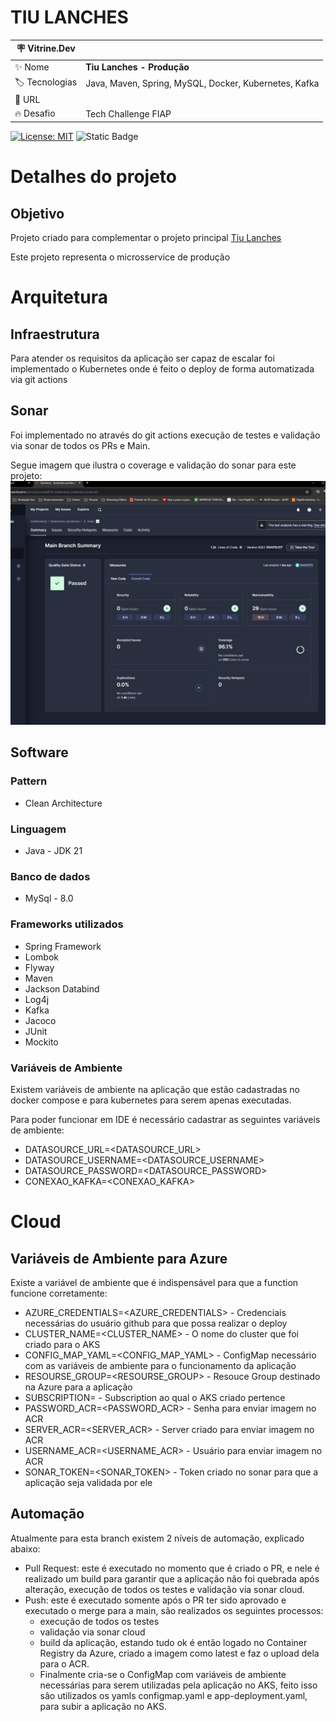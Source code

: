 # TIU LANCHES
| :placard: Vitrine.Dev |     |
| -------------  | --- |
| :sparkles: Nome        | **Tiu Lanches - Produção**
| :label: Tecnologias | Java, Maven, Spring, MySQL, Docker, Kubernetes, Kafka
| :rocket: URL         | 
| :fire: Desafio     | Tech Challenge FIAP

[![License: MIT](https://img.shields.io/badge/License-MIT-yellow.svg)](https://opensource.org/licenses/MIT) ![Static Badge](https://img.shields.io/badge/any_text-Version-blue?label=latest)

# Detalhes do projeto
## Objetivo
Projeto criado para complementar o projeto principal [Tiu Lanches](https://github.com/luisferrarezi/tiulanches)

Este projeto representa o microsservice de produção

# Arquitetura
## Infraestrutura
Para atender os requisitos da aplicação ser capaz de escalar foi implementado o Kubernetes onde é feito o deploy de forma automatizada via git actions

## Sonar
Foi implementado no através do git actions execução de testes e validação via sonar de todos os PRs e Main.

Segue imagem que ilustra o coverage e validação do sonar para este projeto:
![](https://github.com/luisferrarezi/tiulanches-producao/blob/main/documentacao/imagens/coverage.jpg?table=block&id=ea599cfc-189c-4b5a-b3eb-21db292154fe&spaceId=62941c71-5c2d-41d6-8c4f-a5f5b14de56c&width=2000&userId=&cache=v2)

## Software
### Pattern
- Clean Architecture

### Linguagem
- Java - JDK 21

### Banco de dados
- MySql - 8.0

### Frameworks utilizados 
- Spring Framework
- Lombok
- Flyway
- Maven 
- Jackson Databind
- Log4j
- Kafka
- Jacoco
- JUnit
- Mockito

### Variáveis de Ambiente
Existem variáveis de ambiente na aplicação que estão cadastradas no docker compose e para kubernetes para serem apenas executadas.

Para poder funcionar em IDE é necessário cadastrar as seguintes variáveis de ambiente:
- DATASOURCE_URL=<DATASOURCE_URL>
- DATASOURCE_USERNAME=<DATASOURCE_USERNAME>
- DATASOURCE_PASSWORD=<DATASOURCE_PASSWORD>
- CONEXAO_KAFKA=<CONEXAO_KAFKA>

# Cloud
## Variáveis de Ambiente para Azure
Existe a variável de ambiente que é indispensável para que a function funcione corretamente:
- AZURE_CREDENTIALS=<AZURE_CREDENTIALS> - Credenciais necessárias do usuário github para que possa realizar o deploy
- CLUSTER_NAME=<CLUSTER_NAME> - O nome do cluster que foi criado para o AKS
- CONFIG_MAP_YAML=<CONFIG_MAP_YAML> - ConfigMap necessário com as variáveis de ambiente para o funcionamento da aplicação
- RESOURSE_GROUP=<RESOURSE_GROUP> - Resouce Group destinado na Azure para a aplicação
- SUBSCRIPTION=<SUBSCRIPTION> - Subscription ao qual o AKS criado pertence
- PASSWORD_ACR=<PASSWORD_ACR> - Senha para enviar imagem no ACR
- SERVER_ACR=<SERVER_ACR> - Server criado para enviar imagem no ACR
- USERNAME_ACR=<USERNAME_ACR> - Usuário para enviar imagem no ACR
- SONAR_TOKEN=<SONAR_TOKEN> - Token criado no sonar para que a aplicação seja validada por ele

## Automação
Atualmente para esta branch existem 2 níveis de automação, explicado abaixo:

- Pull Request: este é executado no momento que é criado o PR, e nele é realizado um build para garantir que a aplicação não foi quebrada após alteração, execução de todos os testes e validação via sonar cloud.
- Push: este é executado somente após o PR ter sido aprovado e executado o merge para a main, são realizados os seguintes processos:
    - execução de todos os testes 
    - validação via sonar cloud
    - build da aplicação, estando tudo ok é então logado no Container Registry da Azure, criado a imagem como latest e faz o upload dela para o ACR. 
    - Finalmente cria-se o ConfigMap com variáveis de ambiente necessárias para serem utilizadas pela aplicação no AKS, feito isso são utilizados os yamls configmap.yaml e app-deployment.yaml, para subir a aplicação no AKS.
